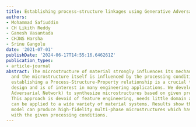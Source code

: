 ```yaml
---
title: Establishing process-structure linkages using Generative Adversarial Networks
authors:
- Mohammad Safiuddin
- CH Likith Reddy
- Ganesh Vasantada
- CHJNS Harsha
- Srinu Gangolu
date: '2021-07-01'
publishDate: '2024-06-17T14:55:16.646261Z'
publication_types:
- article-journal
abstract: The microstructure of material strongly influences its mechanical properties
  and the microstructure itself is influenced by the processing conditions. Thus,
  establishing a Process-Structure-Property relationship is a crucial task in material
  design and is of interest in many engineering applications. We develop a GAN (Generative
  Adversarial Network) to synthesize microstructures based on given processing conditions.
  This approach is devoid of feature engineering, needs little domain awareness, and
  can be applied to a wide variety of material systems. Results show that our GAN
  model can produce high-fidelity multi-phase microstructures which have a good correlation
  with the given processing conditions.
---
```

